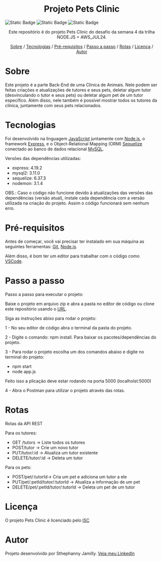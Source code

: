 <h1 align="center">Projeto Pets Clinic</h1>
<p><img alt="Static Badge" src="https://img.shields.io/badge/license%20-%20ISC%20-%20green"> <img alt="Static Badge" src="https://img.shields.io/badge/version-1.0.0-blue"> <img alt="Static Badge" src="https://img.shields.io/badge/release%20date-august-turquoise"></p>

<p align="center">Este repositório é do projeto Pets Clinic do desafio da semana 4 da trilha NODE.JS + AWS_JUL24.</p>

<p align="center">
    <a href="#sobre">Sobre</a> /
    <a href="#tecnologias">Tecnologias</a> /
    <a href="#pré-requisitos">Pré-requisitos</a> /
    <a href="#passo-a-passo">Passo a passo</a> /
    <a href="#rotas">Rotas</a> /
    <a href="#licença">Licença</a> /
    <a href="#autor">Autor</a>
</p>
 
# Sobre

Este projeto é a parte Back-End de uma Clínica de Animais. Nele podem ser feitas criações e atualizações de tutores e seus pets, deletar algum tutor (desvinculando o tutor e seus pets) ou deletar algum pet de um tutor específico. Além disso, nele também é possível mostrar todos os tutores da clínica, juntamente com seus pets relacionados.

# Tecnologias

Foi desenvolvido na linguagem [JavaScript](https://developer.mozilla.org/en-US/docs/Web/JavaScript) juntamente com [Node.js](https://nodejs.org/en/about), o framework [Express](https://developer.mozilla.org/en-US/docs/Learn/Server-side/Express_Nodejs/Introduction), e o Object-Relational Mapping (ORM) [Sequelize](https://sequelize.org/) conectado ao banco de dados relacional [MySQL](https://www.mysql.com/).

Versões das dependências utilizadas:
- express: 4.19.2
- mysql2: 3.11.0
- sequelize: 6.37.3
- nodemon: 3.1.4

OBS.: Caso o código não funcione devido à atualizações das versões das dependências (versão atual), instale cada dependência com a versão utilizada na criação do projeto. Assim o código funcionará sem nenhum erro.

# Pré-requisitos

Antes de começar, você vai precisar ter instalado em sua máquina as seguintes ferramentas: [Git](https://git-scm.com/), [Node.js](https://nodejs.org/en).

Além disso, é bom ter um editor para trabalhar com o código como [VSCode](https://code.visualstudio.com/).

# Passo a passo

Passo a passo para executar o projeto:

Baixe o projeto em arquivo zip e abra a pasta no editor de código ou clone este repositório usando o [URL](https://github.com/sthephanny-jrv/desafio-projeto-pets-clinic.git).

Siga as instruções abixo para rodar o projeto:

1 - No seu editor de código abra o terminal da pasta do projeto.

2 - Digite o comando: npm install. Para baixar os pacotes/dependências do projeto.

3 - Para rodar o projeto escolha um dos comandos abaixo e digite no terminal do projeto:
- npm start
- node app.js

Feito isso a plicação deve estar rodando na porta 5000 (localholst:5000)

4 - Abra o Postman para utilizar o projeto através das rotas.

# Rotas 

Rotas da API REST

Para os tutores:
- GET /tutors -> Liste todos os tutores
- POST/tutor -> Crie um novo tutor
- PUT/tutor/:id -> Atualiza um tutor existente
- DELETE/tutor/:id -> Deleta um tutor

Para os pets:
- POST/pet/:tutorId-> Cria um pet e adiciona um tutor a ele
- PUT/pet/:petId/tutor/:tutorId -> Atualiza a informação de um pet
- DELETE/pet/:petId/tutor/:tutorId -> Deleta um pet de um tutor

# Licença

O projeto Pets Clinic é licenciado pelo [ISC](https://opensource.org/license/isc-license-txt)

# Autor
Projeto desenvolvido por Sthephanny Jamilly. [Veja meu LinkedIn](https://www.linkedin.com/in/sthephanny-jamilly)

